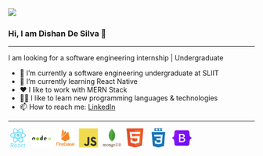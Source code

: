 <div id="header">
  <img src="https://ameyacloud.in/wp-content/uploads/2021/07/AMAZON-AWS-CLOUD-ENGINEER.gif" width="100"/>
</div>


### Hi, I am Dishan De Silva 👋
<hr>

I am looking for a software engineering internship | Undergraduate

- 🔭 I’m currently a software engineering undergraduate at SLIIT
- 🌱 I’m currently learning React Native
- ❤️ I like to work with MERN Stack
- 👨‍💻 I like to learn new programming languages & technologies
- 📫 How to reach me: <a href = "https://www.linkedin.com/in/dishan-de-silva-8604181aa/"> LinkedIn </a>

<hr>
<div style = {display:block}>
 
 <img src="https://github.com/devicons/devicon/blob/master/icons/react/react-original-wordmark.svg" title="React" alt="React" width="40" height="40"/>&nbsp;
 <img src="https://github.com/devicons/devicon/blob/master/icons/nodejs/nodejs-original-wordmark.svg" title="NodeJS" alt="NodeJS" width="40" height="40"/>&nbsp;
 <img src="https://github.com/devicons/devicon/blob/master/icons/firebase/firebase-plain-wordmark.svg" title="Firebase" alt="Firebase" width="40" height="40"/>&nbsp;
 <img src="https://github.com/devicons/devicon/blob/master/icons/javascript/javascript-original.svg" title="JavaScript" alt="JavaScript" width="40" height="40"/>&nbsp;
 <img src="https://github.com/devicons/devicon/blob/master/icons/mongodb/mongodb-original-wordmark.svg" title="MongoDB" alt="MongoDB" width="40" height="40"/>&nbsp;
 <img src="https://github.com/devicons/devicon/blob/master/icons/html5/html5-original.svg" title="HTML5" alt="HTML" width="40" height="40"/>&nbsp;
 <img src="https://github.com/devicons/devicon/blob/master/icons/css3/css3-plain-wordmark.svg"  title="CSS3" alt="CSS" width="40" height="40"/>&nbsp;
 <img src="https://github.com/devicons/devicon/blob/master/icons/bootstrap/bootstrap-original.svg"  title="Bootstrap" alt="Bootstrap" width="40" height="40"/>&nbsp;
 
 </div>


 

